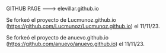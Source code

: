 GITHUB PAGE ---> elevillar.github.io

Se  forkeó el proyecto de Lucmunoz.github.io (https://github.com/Lucmunoz/Lucmunoz.github.io) el 11/11/23.

Se  forkeó el proyecto de anuevo.github.io (https://github.com/anuevo/anuevo.github.io) el 11/11/23.
